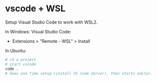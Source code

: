 # vscode + WSL

Setup Visual Studio Code to work with WSL2.

In Windows: Visual Studio Code:
- Extensions > "Remote - WSL" > Install

In Ubuntu:

```sh
# cd a project
# start vscode
code .
# does one time setup (install VS Code Server), then starts editor.
```
